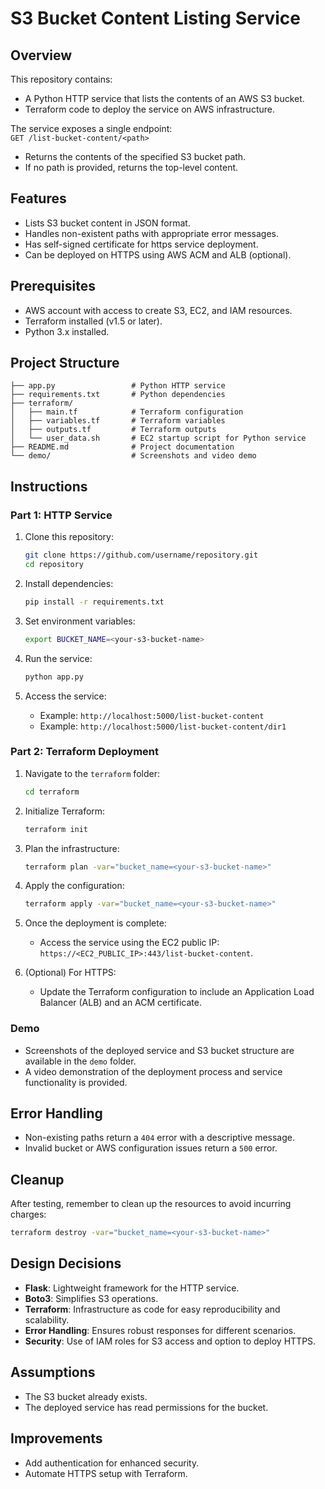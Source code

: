 
# S3 Bucket Content Listing Service

## Overview

This repository contains:
- A Python HTTP service that lists the contents of an AWS S3 bucket.
- Terraform code to deploy the service on AWS infrastructure.

The service exposes a single endpoint:  
`GET /list-bucket-content/<path>`  
- Returns the contents of the specified S3 bucket path.
- If no path is provided, returns the top-level content.

## Features
- Lists S3 bucket content in JSON format.
- Handles non-existent paths with appropriate error messages.
- Has self-signed certificate for https service deployment.
- Can be deployed on HTTPS using AWS ACM and ALB (optional).

## Prerequisites
- AWS account with access to create S3, EC2, and IAM resources.
- Terraform installed (v1.5 or later).
- Python 3.x installed.

## Project Structure

```
├── app.py                 # Python HTTP service
├── requirements.txt       # Python dependencies
├── terraform/
│   ├── main.tf            # Terraform configuration
│   ├── variables.tf       # Terraform variables
│   ├── outputs.tf         # Terraform outputs
│   └── user_data.sh       # EC2 startup script for Python service
├── README.md              # Project documentation
└── demo/                  # Screenshots and video demo
```

## Instructions

### Part 1: HTTP Service

1. Clone this repository:
   ```bash
   git clone https://github.com/username/repository.git
   cd repository
   ```

2. Install dependencies:
   ```bash
   pip install -r requirements.txt
   ```

3. Set environment variables:
   ```bash
   export BUCKET_NAME=<your-s3-bucket-name>
   ```

4. Run the service:
   ```bash
   python app.py
   ```

5. Access the service:
   - Example: `http://localhost:5000/list-bucket-content`
   - Example: `http://localhost:5000/list-bucket-content/dir1`

### Part 2: Terraform Deployment

1. Navigate to the `terraform` folder:
   ```bash
   cd terraform
   ```

2. Initialize Terraform:
   ```bash
   terraform init
   ```

3. Plan the infrastructure:
   ```bash
   terraform plan -var="bucket_name=<your-s3-bucket-name>"
   ```

4. Apply the configuration:
   ```bash
   terraform apply -var="bucket_name=<your-s3-bucket-name>"
   ```

5. Once the deployment is complete:
   - Access the service using the EC2 public IP: `https://<EC2_PUBLIC_IP>:443/list-bucket-content`.

6. (Optional) For HTTPS:
   - Update the Terraform configuration to include an Application Load Balancer (ALB) and an ACM certificate.

### Demo

- Screenshots of the deployed service and S3 bucket structure are available in the `demo` folder.
- A video demonstration of the deployment process and service functionality is provided.

## Error Handling

- Non-existing paths return a `404` error with a descriptive message.
- Invalid bucket or AWS configuration issues return a `500` error.

## Cleanup

After testing, remember to clean up the resources to avoid incurring charges:
```bash
terraform destroy -var="bucket_name=<your-s3-bucket-name>"
```

## Design Decisions

- **Flask**: Lightweight framework for the HTTP service.
- **Boto3**: Simplifies S3 operations.
- **Terraform**: Infrastructure as code for easy reproducibility and scalability.
- **Error Handling**: Ensures robust responses for different scenarios.
- **Security**: Use of IAM roles for S3 access and option to deploy HTTPS.

## Assumptions
- The S3 bucket already exists.
- The deployed service has read permissions for the bucket.

## Improvements
- Add authentication for enhanced security.
- Automate HTTPS setup with Terraform.

